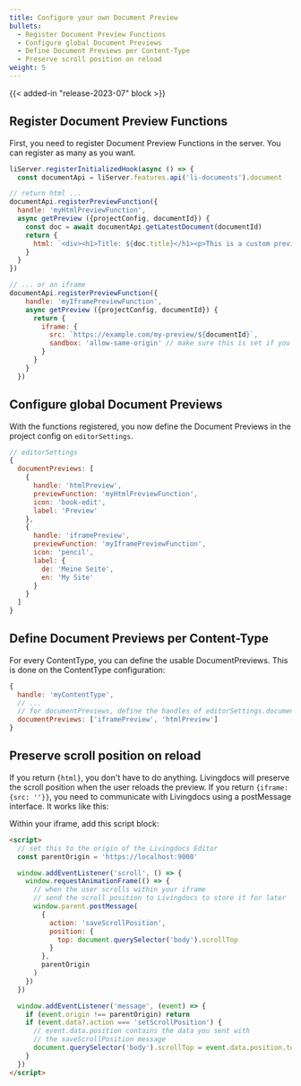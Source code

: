 ```yaml
---
title: Configure your own Document Preview
bullets:
  - Register Document Preview Functions
  - Configure global Document Previews
  - Define Document Previews per Content-Type
  - Preserve scroll position on reload
weight: 5
---
```


{{< added-in "release-2023-07" block >}}

## Register Document Preview Functions

First, you need to register Document Preview Functions in the server. You can register as many as you want.

```js
liServer.registerInitializedHook(async () => {
  const documentApi = liServer.features.api('li-documents').document

// return html ...
documentApi.registerPreviewFunction({
  handle: 'myHtmlPreviewFunction',
  async getPreview ({projectConfig, documentId}) {
    const doc = await documentApi.getLatestDocument(documentId)
    return {
      html: `<div><h1>Title: ${doc.title}</h1><p>This is a custom preview</p></div>`
    }
  }
})

// ... or an iframe
documentApi.registerPreviewFunction({
    handle: 'myIframePreviewFunction',
    async getPreview ({projectConfig, documentId}) {
      return {
        iframe: {
          src: `https://example.com/my-preview/${documentId}`,
          sandbox: 'allow-same-origin' // make sure this is set if you want to preserve scroll position
        }
      }
    }
  })
```

## Configure global Document Previews

With the functions registered, you now define the Document Previews in the project config on `editorSettings`.

```js
// editorSettings
{
  documentPreviews: [
    {
      handle: 'htmlPreview',
      previewFunction: 'myHtmlPreviewFunction',
      icon: 'book-edit',
      label: 'Preview'
    },
    {
      handle: 'iframePreview',
      previewFunction: 'myIframePreviewFunction',
      icon: 'pencil',
      label: {
        de: 'Meine Seite',
        en: 'My Site'
      }
    }
  ]
}
```

## Define Document Previews per Content-Type

For every ContentType, you can define the usable DocumentPreviews. This is done on the ContentType configuration:

```js
{
  handle: 'myContentType',
  // ...
  // for documentPreviews, define the handles of editorSettings.documentPreviews
  documentPreviews: ['iframePreview', 'htmlPreview']
}
```

## Preserve scroll position on reload

If you return `{html}`, you don't have to do anything. Livingdocs will preserve the scroll position when the user reloads the preview.
If you return `{iframe: {src: ''}}`, you need to communicate with Livingdocs using a postMessage interface. It works like this:

Within your iframe, add this script block:

```html
<script>
  // set this to the origin of the Livingdocs Editor
  const parentOrigin = 'https://localhost:9000'

  window.addEventListener('scroll', () => {
    window.requestAnimationFrame(() => {
      // when the user scrolls within your iframe
      // send the scroll position to Livingdocs to store it for later
      window.parent.postMessage(
        {
          action: 'saveScrollPosition',
          position: {
            top: document.querySelector('body').scrollTop
          }
        },
        parentOrigin
      )
    })
  })

  window.addEventListener('message', (event) => {
    if (event.origin !== parentOrigin) return
    if (event.data?.action === 'setScrollPosition') {
      // event.data.position contains the data you sent with
      // the saveScrollPosition message
      document.querySelector('body').scrollTop = event.data.position.top
    }
  })
</script>
```
